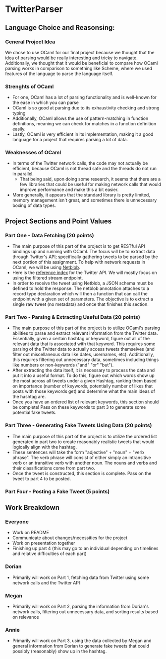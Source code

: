 # TwitterParser

## Language Choice and Reasonsing:
### General Project Idea
We chose to use OCaml for our final project because we thought that the idea of parsing would be really interesting and tricky to navigate. Additionally, we thought that it would be beneficial to compare how OCaml parsing works in comparison to something like Scheme, where we used features of the language to parse the language itself. 

### Strenghts of OCaml
- For one, OCaml has a lot of parsing functionality and is well-known for the ease in which you can parse
- OCaml is so good at parsing due to its exhaustivity checking and strong typing
- Additionally, OCaml allows the use of pattern-matching in function definitions, meaning we can check for matches in a function definition easily. 
- Lastly, OCaml is very efficient in its implementation, making it a good language for a project that requires parsing a lot of data. 

### Weaknesses of OCaml
- In terms of the Twitter network calls, the code may not actually be efficient, because OCaml is not thread safe and the threads do not run in parallel.  
    - That being said, upon doing some research, it seems that there are a few libraries that could be useful for making network calls that would improve performance and make this a bit easier. 
- More generally, it appears that the standard library is pretty limited, memory management isn't great, and sometimes there is unnecessary boxing of data types. 

## Project Sections and Point Values
### Part One - Data Fetching (20 points)
- The main purpose of this part of the project is to get RESTful API bindings up and running with OCaml. The focus will be to extract data through Twitter's API; specifically gathering tweets to be parsed by the next portion of this assignment. To help with network requests in OCaml, we will be using [Netblob](https://github.com/chrismamo1/ppx_netblob). 
- Here is the [reference index](https://developer.twitter.com/en/docs/twitter-api/api-reference-index) for the Twitter API. We will mostly focus on using the filtered stream endpoint. 
- In order to receive the tweet using Netblob, a JSON schema must be defined to hold the response. The netblob annotation attaches to a record type declaration which will then a function that can call the endpoint with a given set of parameters. The objective is to extract a single raw tweet (no metadata) and once that finishes this section. 
### Part Two - Parsing & Extracting Useful Data (20 points)
- The main purpose of this part of the project is to utilize OCaml's parsing abilities to parse and extract relevant information from the Twitter data. Essentially, given a certain hashtag or keyword, figure out all of the relevant data that is associated with that keyword. This requires some parsing of the Twitter data to actually access tweets themselves (and filter out miscellaneous data like dates, usernames, etc). Additionally, this requires filtering out unnecessary data, sometimes including things like numbers or non-keywords ("and" "or" "but").   
- After extracting the data itself, it is necessary to process the data and put it into a useful format. To do this, figure out which words show up the most across all tweets under a given Hashtag, ranking them based on importance (number of keywords, potentially number of likes that posts with those keywords get) and determine what the main ideas of the hashtag are. 
- Once you have an ordered list of relevant keywords, this section should be complete! Pass on these keywords to part 3 to generate some potential fake tweets. 
### Part Three - Generating Fake Tweets Using Data (20 points)
- The main purpose of this part of the project is to utilize the ordered list generated in part two to create reasonably realistic tweets that would logically align with the hashtag.  
- These sentences will take the form "adjective" + "noun" +  "verb phrase". The verb phrase will consist of either simply an intransitive verb or an transitive verb with another noun. The nouns and verbs and their classifications come from part two. 
- Once the tweet is constructed, this section is complete. Pass on the tweet to part 4 to be posted. 
### Part Four - Posting a Fake Tweet (5 points)

## Work Breakdown
### Everyone
- Work on README
- Communicate about changes/necessities for the project 
- Work on presentation together
- Finishing up part 4 (this may go to an individual depending on timelines and relative difficulties of each part)

### Dorian
- Primarily will work on Part 1, fetching data from Twitter using some network calls and the Twitter API

### Megan
- Primarily will work on Part 2, parsing the information from Dorian's network calls, filtering out unnecessary data, and sorting results based on relevance

### Annie
- Primarily will work on Part 3, using the data collected by Megan and general information from Dorian to generate fake tweets that could possibly (reasonably) show up in the hashtag. 